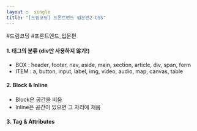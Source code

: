 ```yaml
---
layout :  single
title: "[드림코딩] 프론트엔드 입문편2-CSS"
---
```

#드림코딩 #프론트엔드_입문편

#### 1. 태그의 분류 (div만 사용하지 않기!)
- BOX : header, footer, nav, aside, main, section, article, div, span, form
- ITEM : a, button, input, label, img, video, audio, map, canvas, table

#### 2. Block & Inline
- Block은 공간을 비움
- Inline은 공간이 있으면 그 자리에 채움

#### 3. Tag & Attributes 
